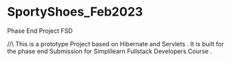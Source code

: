 # SportyShoes_Feb2023
Phase End Project FSD


//\\
This is a prototype Project based on Hibernate and Servlets . It is built for the phase end Submission for Simplilearn Fullstack Developers Course  .
